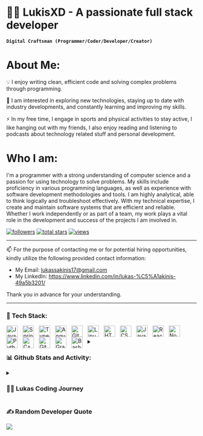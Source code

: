 # 👨‍💻 LukisXD - A passionate full stack developer

**`Digital Craftsman (Programmer/Coder/Developer/Creator)`**

# About Me:

💡 I enjoy writing clean, efficient code and solving complex problems through programming.

🌱 I am interested in exploring new technologies, staying up to date with industry developments, and constantly learning and improving my skills.

⚡ In my free time, I engage in sports and physical activities to stay active, I like hanging out with my friends, I also enjoy reading and listening to podcasts about technology related stuff and personal development.


# Who I am:

I'm a programmer with a strong understanding of computer science and a passion for using technology to solve problems. My skills include proficiency in various programming languages, as well as experience with software development methodologies and tools. I am highly analytical, able to think logically and troubleshoot effectively. With my technical expertise, I create and maintain software systems that are efficient and reliable. Whether I work independently or as part of a team, my work plays a vital role in the development and success of the projects I am involved in.

   <p align="left">
      <a href="https://github.com/LukisXD?tab=followers">
         <img alt="followers" title="Follow me on Github" src="https://custom-icon-badges.demolab.com/github/followers/LukisXD?color=236ad3&labelColor=1155ba&style=for-the-badge&logo=person-add&label=Follow&logoColor=white"/></a>
      <a href="https://github.com/LukisXD?tab=repositories&sort=stargazers">
         <img alt="total stars" title="Total stars on GitHub" src="https://custom-icon-badges.demolab.com/github/stars/LukisXD?color=55960c&style=for-the-badge&labelColor=488207&logo=star"/></a>
   <a href="https://github.com/LukisXD/Simple-View-Counter">
    <img alt="views" title="GitHub profile views" src="https://freshidea.com/jonah/app/LukisXD-profile-views"/></a>
   </p>
   
   
---
📫 For the purpose of contacting me or for potential hiring opportunities, kindly utilize the following provided contact information:
- My Email: lukassakinis17@gmail.com
- My LinkedIn: https://www.linkedin.com/in/lukas-%C5%A1akinis-49a5b3201/

Thank you in advance for your understanding.

--- 
 
### 🧰 Tech Stack:

<img align="left" alt="Java" width="30px" style="padding-right:10px;" src="https://cdn.jsdelivr.net/gh/devicons/devicon/icons/java/java-original.svg"/>
<img align="left" alt="Spring" width="30px" style="padding-right:10px;" src="https://cdn.jsdelivr.net/gh/devicons/devicon/icons/spring/spring-original.svg" />
<img align="left" alt="TypeScript" width="30px" style="padding-right:10px;" src="https://cdn.jsdelivr.net/gh/devicons/devicon/icons/typescript/typescript-plain.svg" />
<img align="left" alt="Angular" width="30px" style="padding-right:10px;" src="https://cdn.jsdelivr.net/gh/devicons/devicon/icons/angularjs/angularjs-plain.svg" />
<img align="left" alt="Git" width="30px" style="padding-right:10px;" src="https://cdn.jsdelivr.net/gh/devicons/devicon/icons/git/git-original.svg" />
<img align="left" alt="Linux" width="30px" style="padding-right:10px;" src="https://cdn.jsdelivr.net/gh/devicons/devicon/icons/linux/linux-original.svg" />
<img align="left" alt="HTML" width="30px" style="padding-right:10px;" src="https://cdn.jsdelivr.net/gh/devicons/devicon/icons/html5/html5-plain.svg" />
<img align="left" alt="CSS" width="30px" style="padding-right:10px;" src="https://cdn.jsdelivr.net/gh/devicons/devicon/icons/css3/css3-plain.svg" />
<img align="left" alt="JavaScript" width="30px" style="padding-right:10px;" src="https://cdn.jsdelivr.net/gh/devicons/devicon/icons/javascript/javascript-plain.svg" />
<img align="left" alt="React" width="30px" style="padding-right:10px;" src="https://cdn.jsdelivr.net/gh/devicons/devicon/icons/react/react-original.svg" />
<img align="left" alt="NodeJS" width="30px" style="padding-right:10px;" src="https://cdn.jsdelivr.net/gh/devicons/devicon/icons/nodejs/nodejs-original.svg" />
<img align="left" alt="Python" width="30px" style="padding-right:10px;" src="https://cdn.jsdelivr.net/gh/devicons/devicon/icons/python/python-plain.svg" />
<img align="left" alt="C++" width="30px" style="padding-right:10px;" src="https://cdn.jsdelivr.net/gh/devicons/devicon/icons/cplusplus/cplusplus-line.svg" />
<img align="left" alt="GitHub" width="30px" style="padding-right:10px;" src="https://cdn.jsdelivr.net/gh/devicons/devicon/icons/github/github-original.svg" />
<img align="left" alt="Gradle" width="30px" style="padding-right:10px;" src="https://cdn.jsdelivr.net/gh/devicons/devicon/icons/gradle/gradle-plain.svg" />
<img align="left" alt="Bash" width="30px" style="padding-right:10px;" src="https://cdn.jsdelivr.net/gh/devicons/devicon/icons/bash/bash-original.svg" />
<br />
<br />

<details><summary><h3>📊 Github Stats and Activity: </h3></summary>

![LukisXD's GitHub stats](https://github-readme-stats.vercel.app/api?username=LukisXD&show_icons=true&theme=gruvbox)
[![GitHub Streak](https://streak-stats.demolab.com?user=LukisXD&theme=dark)](https://git.io/streak-stats)
<!-- https://github.com/ashutosh00710/github-readme-activity-graph -->

<a href="https://github.com/anuraghazra/github-readme-stats"><img alt="LukisXD's Top Languages" src="https://denvercoder1-github-readme-stats.vercel.app/api/top-langs/?username=LukisXD&langs_count=8&layout=compact&theme=react&hide_border=true&bg_color=1F222E&title_color=F85D7F&icon_color=F8D866&hide=Jupyter%20Notebook,Roff" height="192px"/></a>

<a href="https://github.com/ashutosh00710/github-readme-activity-graph"><img alt="LukisXD's Activity Graph" src="https://github-readme-activity-graph.cyclic.app/graph/?username=LukisXD&bg_color=1F222E&color=F8D866&line=F85D7F&point=FFFFFF&hide_border=true" /></a>
  
<!-- https://github.com/jamesgeorge007/github-activity-readme -->

<!-- ![GitHub Streak](https://streak-stats.demolab.com?user=LukisXD&theme=gruvbox&border_radius=4.5) -->
</details>

<details>
 <summary><h3>👨‍💻 Lukas Coding Journey</h3></summary>
   My coding journey began in high school, where I first became interested in programming through a computer science class. I was immediately drawn to the logical and problem-solving nature of the subject, and I knew that I wanted to pursue a career in this field. After high school, I enrolled in a degree program in computer science at a local university. During my studies, I had the opportunity to learn a variety of programming languages and gain hands-on experience through projects and an internship. I was able to apply my knowledge in a real-world setting, and it solidified my desire to pursue a career in programming. Currently, I am still in college, but I am looking forward to the opportunities that lie ahead once I graduate. I am also keeping an eye for any internships that align with my career aspirations and skills. As I progress through my studies, I have realized that I am particularly interested in web development. I have been exploring this area further, learning new languages and frameworks like JavaScript, React, and Node.js. I am determined to continue honing my skills and gaining experience in the field. I am excited to see where my coding journey will take me in the future, and I am open to exploring new technologies and areas of programming.
</details>

### ✍️ Random Developer Quote
![](https://quotes-github-readme.vercel.app/api?type=horizontal&theme=radical)


